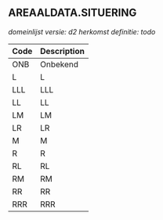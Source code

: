 ## AREAALDATA.SITUERING

*domeinlijst versie: d2* *herkomst definitie: todo*

 |Code |Description	|
|	---	|	---	|
| ONB | Onbekend |
| L | L |
| LLL | LLL |
| LL | LL |
| LM | LM |
| LR | LR |
| M | M |
| R | R |
| RL | RL |
| RM | RM |
| RR | RR |
| RRR | RRR |
